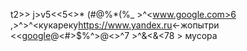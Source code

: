 t2>> j>v5<<5<>* (#@%*(%_ >^<www.google.com>6 ,>^>^<кукареку<https://www.yandex.ru><-жопытри <<[google](www.google.com)@<#>$%^>@<>^7 >^&<&<78 > мусора